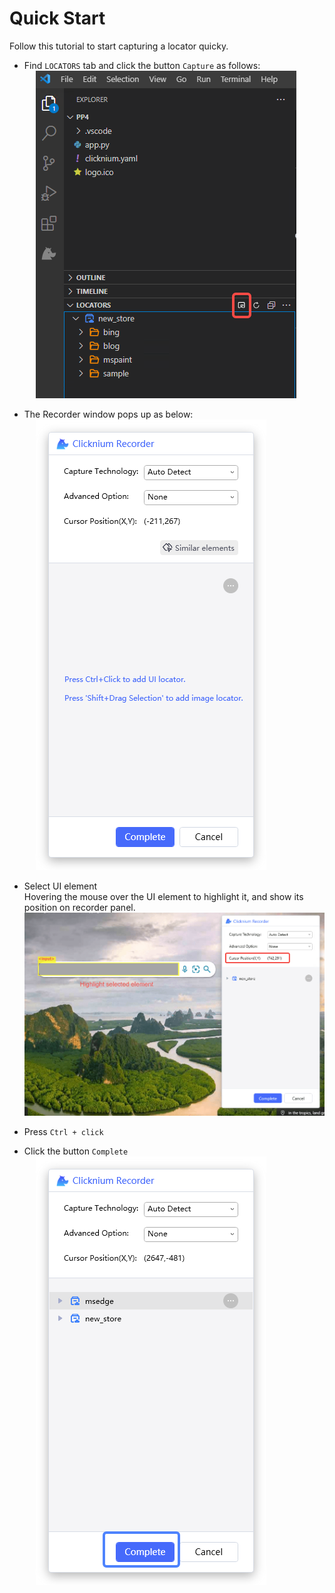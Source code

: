 # Quick Start

Follow this tutorial to start capturing a locator quicky.

- Find `LOCATORS` tab and click the button `Capture` as follows:  
&emsp; ![start recorder from vscode](../../img/start_recorder_from_vscode.png)

- The Recorder window pops up as below:  
&emsp;  ![recorder window](../../img/recorder_main.png)

- Select UI element  
Hovering the mouse over the UI element to highlight it, and show its position on recorder panel.
&emsp;  ![sigle capture](../../img/recorder_single.png)

- Press `Ctrl + click`

- Click the button `Complete`  
&emsp;  ![capture complete](../../img/recorder_complete.png)



